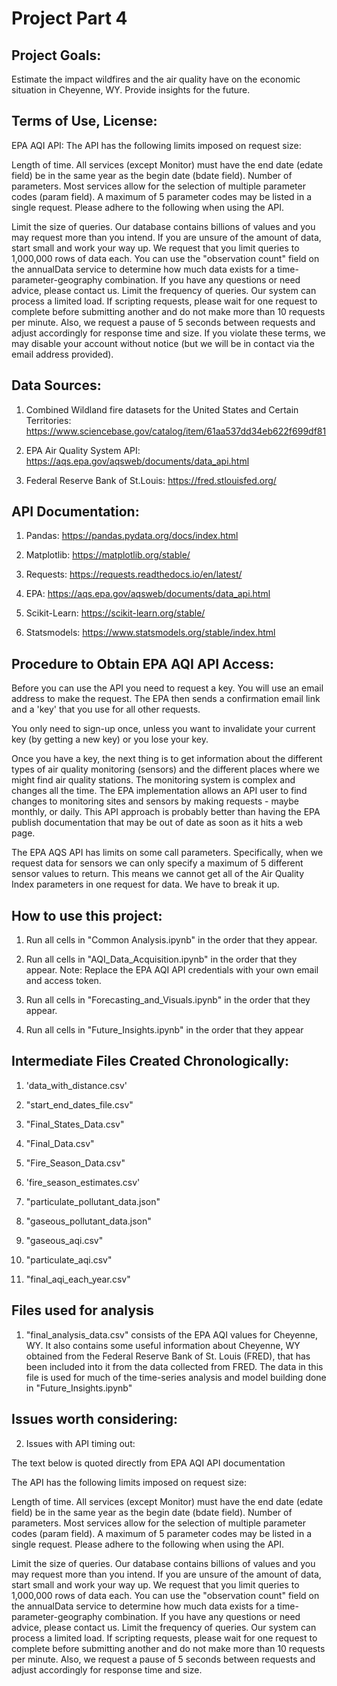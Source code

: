 # Project Part 4

## Project Goals:

Estimate the impact wildfires and the air quality have on the economic situation in Cheyenne, WY. Provide insights for the future.

## Terms of Use, License:

EPA AQI API:
The API has the following limits imposed on request size:

Length of time. All services (except Monitor) must have the end date (edate field) be in the same year as the begin date (bdate field).
Number of parameters. Most services allow for the selection of multiple parameter codes (param field). A maximum of 5 parameter codes may be listed in a single request.
Please adhere to the following when using the API.

Limit the size of queries. Our database contains billions of values and you may request more than you intend. If you are unsure of the amount of data, start small and work your way up. We request that you limit queries to 1,000,000 rows of data each. You can use the "observation count" field on the annualData service to determine how much data exists for a time-parameter-geography combination. If you have any questions or need advice, please contact us.
Limit the frequency of queries. Our system can process a limited load. If scripting requests, please wait for one request to complete before submitting another and do not make more than 10 requests per minute. Also, we request a pause of 5 seconds between requests and adjust accordingly for response time and size.
If you violate these terms, we may disable your account without notice (but we will be in contact via the email address provided).


## Data Sources: 

1. Combined Wildland fire datasets for the United States and Certain Territories: https://www.sciencebase.gov/catalog/item/61aa537dd34eb622f699df81

2. EPA Air Quality System API: https://aqs.epa.gov/aqsweb/documents/data_api.html

3. Federal Reserve Bank of St.Louis: https://fred.stlouisfed.org/



## API Documentation:

1. Pandas: https://pandas.pydata.org/docs/index.html

2. Matplotlib: https://matplotlib.org/stable/

3. Requests: https://requests.readthedocs.io/en/latest/

5. EPA: https://aqs.epa.gov/aqsweb/documents/data_api.html

6. Scikit-Learn: https://scikit-learn.org/stable/

7. Statsmodels: https://www.statsmodels.org/stable/index.html


## Procedure to Obtain EPA AQI API Access:

Before you can use the API you need to request a key. You will use an email address to make the request. The EPA then sends a confirmation email link and a 'key' that you use for all other requests.

You only need to sign-up once, unless you want to invalidate your current key (by getting a new key) or you lose your key.

Once you have a key, the next thing is to get information about the different types of air quality monitoring (sensors) and the different places where we might find air quality stations. The monitoring system is complex and changes all the time. The EPA implementation allows an API user to find changes to monitoring sites and sensors by making requests - maybe monthly, or daily. This API approach is probably better than having the EPA publish documentation that may be out of date as soon as it hits a web page.

The EPA AQS API has limits on some call parameters. Specifically, when we request data for sensors we can only specify a maximum of 5 different sensor values to return. This means we cannot get all of the Air Quality Index parameters in one request for data. We have to break it up.


## How to use this project:

1. Run all cells in "Common Analysis.ipynb" in the order that they appear.

2. Run all cells in "AQI_Data_Acquisition.ipynb" in the order that they appear.
	Note: Replace the EPA AQI API credentials with your own email and access token.

3. Run all cells in "Forecasting_and_Visuals.ipynb" in the order that they appear.

4. Run all cells in "Future_Insights.ipynb" in the order that they appear
## Intermediate Files Created Chronologically:

1. 'data_with_distance.csv'

2. "start_end_dates_file.csv" 

3. "Final_States_Data.csv" 

4. "Final_Data.csv"

5. "Fire_Season_Data.csv"

6. 'fire_season_estimates.csv'

7. "particulate_pollutant_data.json"

8. "gaseous_pollutant_data.json"

9. "gaseous_aqi.csv"

10. "particulate_aqi.csv"

11. "final_aqi_each_year.csv"

## Files used for analysis

1. "final_analysis_data.csv" consists of the EPA AQI values for Cheyenne, WY. It also contains some useful information about Cheyenne, WY obtained from the Federal Reserve Bank of St. Louis
   (FRED), that has been included into it from the data collected from FRED. The data in this file is used for much of the time-series analysis and model building done in "Future_Insights.ipynb"
   
## Issues worth considering:

2. Issues with API timing out:

The text below is quoted directly from EPA AQI API documentation

The API has the following limits imposed on request size:

Length of time. All services (except Monitor) must have the end date (edate field) be in the same year as the begin date (bdate field).
Number of parameters. Most services allow for the selection of multiple parameter codes (param field). A maximum of 5 parameter codes may be listed in a single request.
Please adhere to the following when using the API.

Limit the size of queries. Our database contains billions of values and you may request more than you intend. If you are unsure of the amount of data, start small and work your way up. We request that you limit queries to 1,000,000 rows of data each. You can use the "observation count" field on the annualData service to determine how much data exists for a time-parameter-geography combination. If you have any questions or need advice, please contact us.
Limit the frequency of queries. Our system can process a limited load. If scripting requests, please wait for one request to complete before submitting another and do not make more than 10 requests per minute. Also, we request a pause of 5 seconds between requests and adjust accordingly for response time and size.
